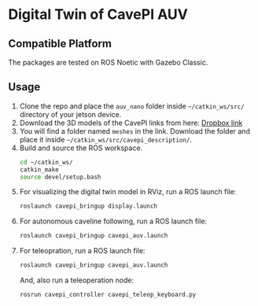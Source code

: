 # Digital Twin of CavePI AUV

## Compatible Platform

The packages are tested on ROS Noetic with Gazebo Classic.

## Usage

1. Clone the repo and place the `auv_nano` folder inside `~/catkin_ws/src/` directory of your jetson device.
2. Download the 3D models of the CavePI links from here: [Dropbox link](https://www.dropbox.com/scl/fo/6oin10fofx2k8ffhxluia/AJO9DvS03urmhyW1etIEWww?rlkey=bu4xx6g4re4qdunjx313njqqo&st=e0ep0fvo&dl=0)
3. You will find a folder named `meshes` in the link. Download the folder and place it inside `~/catkin_ws/src/cavepi_description/`.
4. Build and source the ROS workspace.
   ```sh
   cd ~/catkin_ws/
   catkin_make
   source devel/setup.bash
   ```
6. For visualizing the digital twin model in RViz, run a ROS launch file:
   ```sh
   roslaunch cavepi_bringup display.launch
   ```
7. For autonomous caveline following, run a ROS launch file:
   ```sh
   roslaunch cavepi_bringup cavepi_auv.launch
   ```
8. For teleopration, run a ROS launch file:
   ```sh
   roslaunch cavepi_bringup cavepi_auv.launch
   ```
   And, also run a teleoperation node:
   ```sh
   rosrun cavepi_controller cavepi_teleop_keyboard.py
   ```



